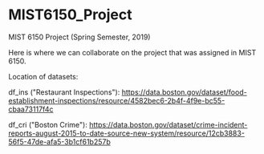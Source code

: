# MIST6150_Project
MIST 6150 Project (Spring Semester, 2019)

Here is where we can collaborate on the project that was assigned in MIST 6150.

Location of datasets:

df_ins ("Restaurant Inspections"): https://data.boston.gov/dataset/food-establishment-inspections/resource/4582bec6-2b4f-4f9e-bc55-cbaa73117f4c

df_cri ("Boston Crime"): https://data.boston.gov/dataset/crime-incident-reports-august-2015-to-date-source-new-system/resource/12cb3883-56f5-47de-afa5-3b1cf61b257b
